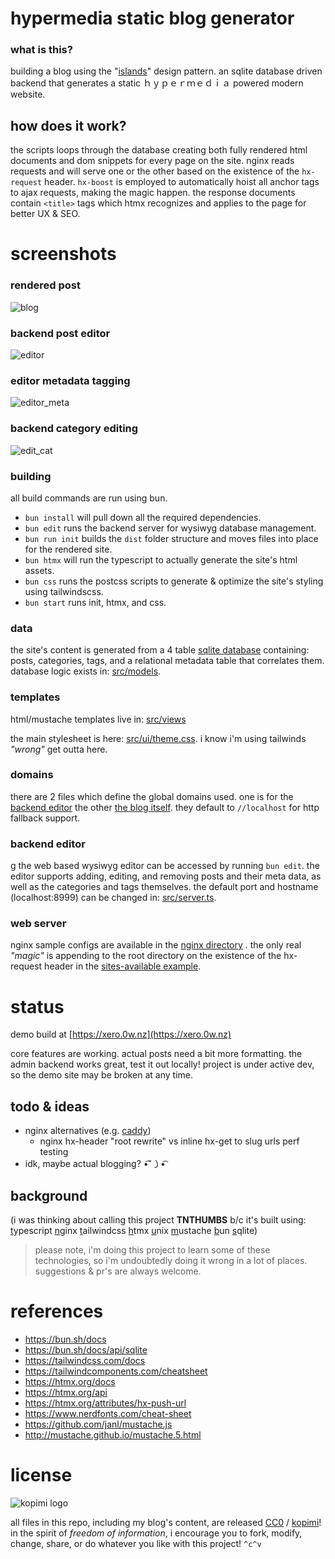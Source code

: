 # hypermedia static blog generator

### what is this?

building a blog using the "[islands](https://jasonformat.com/islands-architecture/)" design pattern. an sqlite database driven backend that generates a static  ｈｙｐｅｒｍｅｄｉａ powered modern website.

## how does it work?

the scripts loops through the database creating both fully rendered html documents and dom snippets for every page on the site. nginx reads requests and will serve one or the other based on the existence of the `hx-request` header.
`hx-boost` is employed to automatically hoist all anchor tags to ajax requests, making the magic happen. the response documents contain `<title>` tags which htmx recognizes and applies to the page for better UX & SEO.

# screenshots

### rendered post
![blog](https://github.com/xero/hypermedia-blog/assets/227907/f300fe21-98c6-4311-afa5-cc9c7f0d102d)

### backend post editor
![editor](https://github.com/xero/hypermedia-blog/assets/227907/912d2124-d06e-42e7-af5f-0555ad771360)

### editor metadata tagging
![editor_meta](https://github.com/xero/hypermedia-blog/assets/227907/111a500c-3458-42fe-9e58-dea31a38d9fd)

### backend category editing
![edit_cat](https://github.com/xero/hypermedia-blog/assets/227907/c92ed809-2586-4b5c-add1-5d32c085b3ed)

### building

all build commands are run using bun.

* `bun install` will pull down all the required dependencies.
* `bun edit` runs the backend server for wysiwyg database management.
* `bun run init` builds the `dist` folder structure and moves files into place for the rendered site.
* `bun htmx` will run the typescript to actually generate the site's html assets.
* `bun css` runs the postcss scripts to generate & optimize the site's styling using tailwindscss.
* `bun start` runs init, htmx, and css.

### data

the site's content is generated from a 4 table [sqlite database](https://github.com/xero/static-blog/blob/main/src/db.sqlite) containing: posts, categories, tags, and a relational metadata table that correlates them. database logic exists in: [src/models](https://github.com/xero/static-blog/tree/main/src/models).

### templates

html/mustache templates live in: [src/views](https://github.com/xero/static-blog/tree/main/src/views)

the main stylesheet is here: [src/ui/theme.css](https://github.com/xero/static-blog/blob/main/src/ui/theme.css). i know i'm using tailwinds _"wrong"_ get outta here.

### domains

there are 2 files which define the global domains used. one is for the [backend editor](https://github.com/xero/hypermedia-blog/blob/main/src/server.ts#L25) the other [the blog itself](https://github.com/xero/hypermedia-blog/blob/main/src/index.ts#L28). they default to `//localhost` for http fallback support.

### backend editor
g
the web based wysiwyg editor can be accessed by running `bun edit`. the editor supports adding, editing, and removing posts and their meta data, as well as the categories and tags themselves. the default port and hostname (localhost:8999) can be changed in: [src/server.ts](https://github.com/xero/hypermedia-blog/blob/main/src/server.ts#L28).

### web server

nginx sample configs are available in the [nginx directory](https://github.com/xero/hypermedia-blog/tree/main/nginx) . the only real _"magic"_ is appending to the root directory on the existence of the hx-request header in the [sites-available example](https://github.com/xero/hypermedia-blog/blob/main/nginx/sites-available#L9).

# status

demo build at [https://xero.0w.nz](https://xero.0w.nz)

core features are working. actual posts need a bit more formatting. the admin backend works great, test it out locally! project is under active dev, so the demo site may be broken at any time.

## todo & ideas

* nginx alternatives (e.g. [caddy](https://caddyserver.com/docs/caddyfile/matchers))
    * nginx hx-header "root rewrite" vs inline hx-get to slug urls perf testing
* idk, maybe actual blogging?     •͡˘㇁•͡

## background

(i was thinking about calling this project **TNTHUMBS** b/c it's built using: [t](https://typescriptlang.org)ypescript [n](https://nginx.org)ginx [t](https://tailwindcss.com)ailwindcss [h](https://htmx.org)tmx [u](https://unix.org)nix [m](https://mustache.github.io)ustache [b](https://bun.sh)un [s](https://sqlite.org/)qlite)

> please note, i'm doing this project to learn some of these technologies, so i'm undoubtedly doing it wrong in a lot of places. suggestions & pr's are always welcome.

# references

* https://bun.sh/docs
* https://bun.sh/docs/api/sqlite
* https://tailwindcss.com/docs
* https://tailwindcomponents.com/cheatsheet
* https://htmx.org/docs
* https://htmx.org/api
* https://htmx.org/attributes/hx-push-url
* https://www.nerdfonts.com/cheat-sheet
* https://github.com/janl/mustache.js
* http://mustache.github.io/mustache.5.html

# license

![kopimi logo](https://gist.githubusercontent.com/xero/cbcd5c38b695004c848b73e5c1c0c779/raw/6b32899b0af238b17383d7a878a69a076139e72d/kopimi-sm.png)

all files in this repo, including my blog's content, are released [CC0](https://creativecommons.org/publicdomain/zero/1.0/) / [kopimi](https://kopimi.com)! in the spirit of _freedom of information_, i encourage you to fork, modify, change, share, or do whatever you like with this project! `^c^v`
